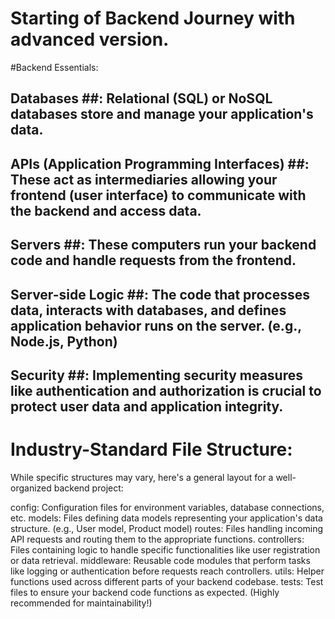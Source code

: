 # Starting of Backend Journey with advanced version.

#Backend Essentials:

## Databases ##: Relational (SQL) or NoSQL databases store and manage your application's data.
## APIs (Application Programming Interfaces) ##: These act as intermediaries allowing your frontend (user interface) to communicate with the backend and access data.
## Servers ##: These computers run your backend code and handle requests from the frontend.
## Server-side Logic ##: The code that processes data, interacts with databases, and defines application behavior runs on the server. (e.g., Node.js, Python)
## Security ##: Implementing security measures like authentication and authorization is crucial to protect user data and application integrity.

# Industry-Standard File Structure:

While specific structures may vary, here's a general layout for a well-organized backend project:

config: Configuration files for environment variables, database connections, etc.
models: Files defining data models representing your application's data structure. (e.g., User model, Product model)
routes: Files handling incoming API requests and routing them to the appropriate functions.
controllers: Files containing logic to handle specific functionalities like user registration or data retrieval.
middleware: Reusable code modules that perform tasks like logging or authentication before requests reach controllers.
utils: Helper functions used across different parts of your backend codebase.
tests: Test files to ensure your backend code functions as expected. (Highly recommended for maintainability!)


